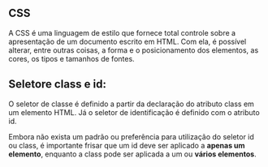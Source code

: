 ## CSS

A CSS é uma linguagem de estilo que fornece total controle sobre a apresentação de um documento escrito em HTML. Com ela, é possível alterar, entre outras coisas, a forma e o posicionamento dos elementos, as cores, os tipos e tamanhos de fontes.

## Seletore class e id:

O seletor de classe é definido a partir da declaração do atributo class em um elemento HTML. Já o seletor de identificação é definido com o atributo id.

Embora não exista um padrão ou preferência para utilização do seletor id ou class, é importante frisar que um id deve ser aplicado a **apenas um elemento**, enquanto a class pode ser aplicada a um ou **vários elementos**.
